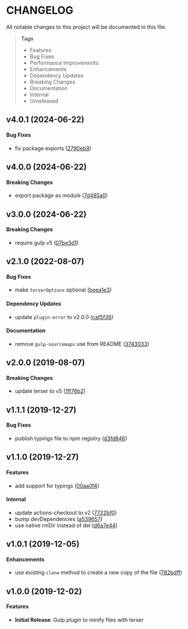 # CHANGELOG

All notable changes to this project will be documented in this file.

> **Tags**
>
> - Features
> - Bug Fixes
> - Performance Improvements
> - Enhancements
> - Dependency Updates
> - Breaking Changes
> - Documentation
> - Internal
> - Unreleased

## v4.0.1 (2024-06-22)

#### Bug Fixes

- fix package exports ([2790eb9](https://github.com/sibiraj-s/gulp-plugin-terser/commit/2790eb9))

## v4.0.0 (2024-06-22)

#### Breaking Changes

- export package as module ([7d485a0](https://github.com/sibiraj-s/gulp-plugin-terser/commit/7d485a0))

## v3.0.0 (2024-06-22)

#### Breaking Changes

- require gulp v5 ([07be3d1](https://github.com/sibiraj-s/gulp-plugin-terser/commit/07be3d1))

## v2.1.0 (2022-08-07)

#### Bug Fixes

- make `terserOptions` optional ([beea1e3](https://github.com/sibiraj-s/gulp-plugin-terser/commit/beea1e3))

#### Dependency Updates

- update `plugin-error` to v2.0.0 ([caf5f36](https://github.com/sibiraj-s/gulp-plugin-terser/commit/caf5f36))

#### Documentation

- remove `gulp-sourcemaps` use from README ([3743033](https://github.com/sibiraj-s/gulp-plugin-terser/commit/3743033))

## v2.0.0 (2019-08-07)

#### Breaking Changes

- update terser to v5 ([1ff76b2](https://github.com/sibiraj-s/gulp-plugin-terser/commit/1ff76b2))

## v1.1.1 (2019-12-27)

#### Bug Fixes

- publish typings file to npm registry ([d3fd846](https://github.com/sibiraj-s/gulp-plugin-terser/commit/d3fd846))

## v1.1.0 (2019-12-27)

#### Features

- add support for typings ([00aa0f4](https://github.com/sibiraj-s/gulp-plugin-terser/commit/00aa0f4))

#### Internal

- update actions-checkout to v2 ([7722bf0](https://github.com/sibiraj-s/gulp-plugin-terser/commit/7722bf0))
- bump devDependencies ([a539657](https://github.com/sibiraj-s/gulp-plugin-terser/commit/a539657))
- use native rmDir instead of del ([d6a7e44](https://github.com/sibiraj-s/gulp-plugin-terser/commit/d6a7e44))

## v1.0.1 (2019-12-05)

#### Enhancements

- use existing `clone` method to create a new copy of the file ([782bdff](https://github.com/sibiraj-s/gulp-plugin-terser/commit/782bdff))

## v1.0.0 (2019-12-02)

#### Features

- **Initial Release**: Gulp plugin to minify files with terser
